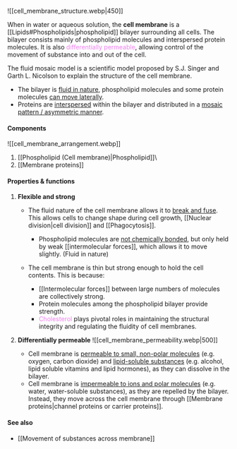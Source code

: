 ![[cell_membrane_structure.webp|450]]

When in water or aqueous solution, the **cell membrane** is a [[Lipids#Phospholipids|phospholipid]] bilayer surrounding all cells. The bilayer consists mainly of phospholipid molecules and interspersed protein molecules. It is also <span style="color: violet">differentially permeable</span>, allowing control of the movement of substance into and out of the cell.

The fluid mosaic model is a scientific model proposed by S.J. Singer and Garth L. Nicolson to explain the structure of the cell membrane.
- The bilayer is <u>fluid in nature</u>, phospholipid molecules and some protein molecules <u>can move laterally</u>.
- Proteins are <u>interspersed</u> within the bilayer and distributed in a <u>mosaic pattern / asymmetric manner</u>.

#### Components
![[cell_membrane_arrangement.webp]]
1. [[Phospholipid (Cell membrane)|Phospholipid]]\
2. [[Membrane proteins]]

#### Properties & functions

1. **Flexible and strong**
	- The fluid nature of the cell membrane allows it to <u>break and fuse</u>. This allows cells to change shape during cell growth, [[Nuclear division|cell division]] and [[Phagocytosis]].
		- Phospholipid molecules are <u>not chemically bonded</u>, but only held by weak [[intermolecular forces]], which allows it to move slightly. (Fluid in nature)

	- The cell membrane is thin but strong enough to hold the cell contents. This is because:
		- [[Intermolecular forces]] between large numbers of molecules are collectively strong.
		- Protein molecules among the phospholipid bilayer provide strength.
		- <span style="color: violet">Cholesterol</span> plays pivotal roles in maintaining the structural integrity and regulating the fluidity of cell membranes.

2. **Differentially permeable**
   ![[cell_membrane_permeability.webp|500]]
	- Cell membrane is <u>permeable to small, non-polar molecules</u> (e.g. oxygen, carbon dioxide) and <u>lipid-soluble substances</u> (e.g. alcohol, lipid soluble vitamins and lipid hormones), as they can dissolve in the bilayer.
	- Cell membrane is <u>impermeable to ions and polar molecules</u> (e.g. water, water-soluble substances), as they are repelled by the bilayer. Instead, they move across the cell membrane through [[Membrane proteins|channel proteins or carrier proteins]].

#### See also
- [[Movement of substances across membrane]]
